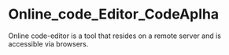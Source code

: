 # Online_code_Editor_CodeAplha
Online code-editor is a tool that resides on a remote server and is accessible via browsers.

